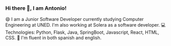 ### Hi there 👋, I am Antonio!

<!--
**antoniorl01/antoniorl01** is a ✨ _special_ ✨ repository because its `README.md` (this file) appears on your GitHub profile.

Here are some ideas to get you started:

- 🔭 I’m currently working on ...
- 🌱 I’m currently learning ...
- 👯 I’m looking to collaborate on ...
- 🤔 I’m looking for help with ...
- 💬 Ask me about ...
- 📫 How to reach me: ...
- 😄 Pronouns: ...
- ⚡ Fun fact: ...
-->


😄 I am a Junior Software Developer currently studying Computer Engineering at UNED. I'm also working at Solera as a software developer.
💻 Technologies: Python, Flask, Java, SpringBoot, Javascript, React, HTML, CSS.
💬 I'm fluent in both spanish and english.

